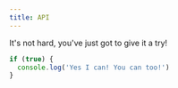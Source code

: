 ```yaml
---
title: API
---
```


It's not hard, you've just got to give it a try!

```javascript
if (true) {
  console.log('Yes I can! You can too!')
}
```
